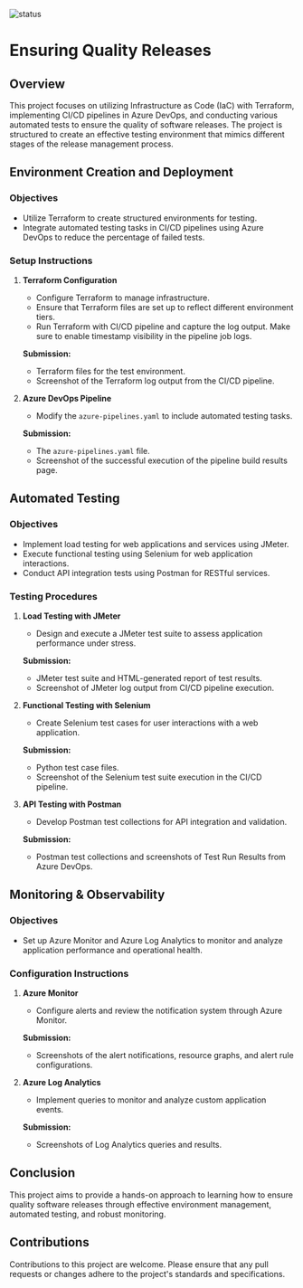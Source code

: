 ![status](https://dev.azure.com/udacitydeSouza/udacitydevops/_apis/build/status%2Fdezugin.cd1807-Project-Ensuring-Quality-Releases?branchName=main)

# Ensuring Quality Releases

## Overview
This project focuses on utilizing Infrastructure as Code (IaC) with Terraform, implementing CI/CD pipelines in Azure DevOps, and conducting various automated tests to ensure the quality of software releases. The project is structured to create an effective testing environment that mimics different stages of the release management process.

## Environment Creation and Deployment

### Objectives
- Utilize Terraform to create structured environments for testing.
- Integrate automated testing tasks in CI/CD pipelines using Azure DevOps to reduce the percentage of failed tests.

### Setup Instructions
1. **Terraform Configuration**
   - Configure Terraform to manage infrastructure.
   - Ensure that Terraform files are set up to reflect different environment tiers.
   - Run Terraform with CI/CD pipeline and capture the log output. Make sure to enable timestamp visibility in the pipeline job logs.

   **Submission:**
   - Terraform files for the test environment.
   - Screenshot of the Terraform log output from the CI/CD pipeline.

2. **Azure DevOps Pipeline**
   - Modify the `azure-pipelines.yaml` to include automated testing tasks.
   
   **Submission:**
   - The `azure-pipelines.yaml` file.
   - Screenshot of the successful execution of the pipeline build results page.

## Automated Testing

### Objectives
- Implement load testing for web applications and services using JMeter.
- Execute functional testing using Selenium for web application interactions.
- Conduct API integration tests using Postman for RESTful services.

### Testing Procedures
1. **Load Testing with JMeter**
   - Design and execute a JMeter test suite to assess application performance under stress.

   **Submission:**
   - JMeter test suite and HTML-generated report of test results.
   - Screenshot of JMeter log output from CI/CD pipeline execution.

2. **Functional Testing with Selenium**
   - Create Selenium test cases for user interactions with a web application.

   **Submission:**
   - Python test case files.
   - Screenshot of the Selenium test suite execution in the CI/CD pipeline.

3. **API Testing with Postman**
   - Develop Postman test collections for API integration and validation.

   **Submission:**
   - Postman test collections and screenshots of Test Run Results from Azure DevOps.

## Monitoring & Observability

### Objectives
- Set up Azure Monitor and Azure Log Analytics to monitor and analyze application performance and operational health.

### Configuration Instructions
1. **Azure Monitor**
   - Configure alerts and review the notification system through Azure Monitor.

   **Submission:**
   - Screenshots of the alert notifications, resource graphs, and alert rule configurations.

2. **Azure Log Analytics**
   - Implement queries to monitor and analyze custom application events.

   **Submission:**
   - Screenshots of Log Analytics queries and results.

## Conclusion
This project aims to provide a hands-on approach to learning how to ensure quality software releases through effective environment management, automated testing, and robust monitoring.

## Contributions
Contributions to this project are welcome. Please ensure that any pull requests or changes adhere to the project's standards and specifications.

